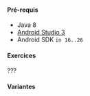 
#### Pré-requis

* Java 8
* [Android Studio 3](https://developer.android.com/studio/index.html) 
* Android SDK `in 16..26`


#### Exercices

???

#### Variantes
  